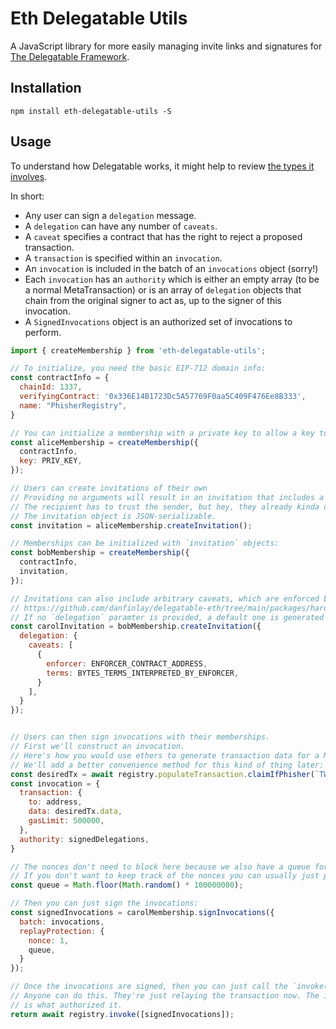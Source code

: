 # Eth Delegatable Utils

A JavaScript library for more easily managing invite links and signatures for [The Delegatable Framework](https://mirror.xyz/0x55e2780588aa5000F464f700D2676fD0a22Ee160/pTIrlopsSUvWAbnq1qJDNKU1pGNLP8VEn1H8DSVcvXM).

## Installation

`npm install eth-delegatable-utils -S`

## Usage

To understand how Delegatable works, it might help to review [the types it involves](https://github.com/danfinlay/delegatable-eth/blob/main/packages/hardhat/scripts/types.js).

In short:
- Any user can sign a `delegation` message.
- A `delegation` can have any number of `caveats`.
- A `caveat` specifies a contract that has the right to reject a proposed transaction.
- A `transaction` is specified within an `invocation`.
- An `invocation` is included in the batch of an `invocations` object (sorry!)
- Each `invocation` has an `authority` which is either an empty array (to be a normal MetaTransaction) or is an array of `delegation` objects that chain from the original signer to act as, up to the signer of this invocation.
- A `SignedInvocations` object is an authorized set of invocations to perform.

```javascript
import { createMembership } from 'eth-delegatable-utils';

// To initialize, you need the basic EIP-712 domain info:
const contractInfo = {
  chainId: 1337,
  verifyingContract: '0x336E14B1723Dc5A57769F0aa5C409F476Ee8B333',
  name: "PhisherRegistry",
}

// You can initialize a membership with a private key to allow a key to delegate:
const aliceMembership = createMembership({
  contractInfo,
  key: PRIV_KEY,
});

// Users can create invitations of their own
// Providing no arguments will result in an invitation that includes a key
// The recipient has to trust the sender, but hey, they already kinda did.
// The invitation object is JSON-serializable.
const invitation = aliceMembership.createInvitation();

// Memberships can be initialized with `invitation` objects:
const bobMembership = createMembership({
  contractInfo,
  invitation,
});

// Invitations can also include arbitrary caveats, which are enforced by CaveatEnforcer contracts.
// https://github.com/danfinlay/delegatable-eth/tree/main/packages/hardhat/contracts/caveat-enforcers
// If no `delegation` paramter is provided, a default one is generated that points at the verifyingContract.
const carolInvitation = bobMembership.createInvitation({
  delegation: {
    caveats: [
      {
        enforcer: ENFORCER_CONTRACT_ADDRESS,
        terms: BYTES_TERMS_INTERPRETED_BY_ENFORCER,
      }
    ],
  }
});


// Users can then sign invocations with their memberships.
// First we'll construct an invocation.
// Here's how you would use ethers to generate transaction data for a MetaTransaction.
// We'll add a better convenience method for this kind of thing later:
const desiredTx = await registry.populateTransaction.claimIfPhisher(`TWT:${_phisher.toLowerCase()}`, true);
const invocation = {
  transaction: {
    to: address,
    data: desiredTx.data,
    gasLimit: 500000,
  },
  authority: signedDelegations,
}

// The nonces don't need to block here because we also have a queue for the nonces.
// If you don't want to keep track of the nonces you can usually just pick a random queue.
const queue = Math.floor(Math.random() * 100000000);

// Then you can just sign the invocations:
const signedInvocations = carolMembership.signInvocations({
  batch: invocations,
  replayProtection: {
    nonce: 1,
    queue,
  }
});

// Once the invocations are signed, then you can just call the `invoke()` function.
// Anyone can do this. They're just relaying the transaction now. The invocation signing
// is what authorized it.
return await registry.invoke([signedInvocations]);
```

